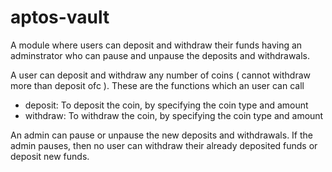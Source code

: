 # aptos-vault
A module where users can deposit and withdraw their funds having an adminstrator who can pause and unpause the deposits and withdrawals.

A user can deposit and withdraw any number of coins ( cannot withdraw more than deposit ofc ). 
These are the functions which an user can call
- deposit: To deposit the coin, by specifying the coin type and amount
- withdraw: To withdraw the coin, by specifying the coin type and amount

An admin can pause or unpause the new deposits and withdrawals. If the admin pauses, then no user can withdraw their already deposited funds or deposit new funds.
